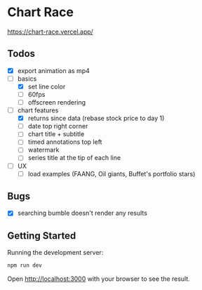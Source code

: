# Chart Race

https://chart-race.vercel.app/

## Todos

- [x] export animation as mp4
- [ ] basics
  - [x] set line color
  - [ ] 60fps
  - [ ] offscreen rendering
- [ ] chart features
  - [x] returns since data (rebase stock price to day 1)
  - [ ] date top right corner
  - [ ] chart title + subtitle
  - [ ] timed annotations top left
  - [ ] watermark
  - [ ] series title at the tip of each line
- [ ] UX
  - [ ] load examples (FAANG, Oil giants, Buffet's portfolio stars)

## Bugs

- [x] searching bumble doesn't render any results

## Getting Started

Running the development server:

```bash
npm run dev
```

Open [http://localhost:3000](http://localhost:3000) with your browser to see the result.
